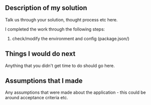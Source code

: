## Description of my solution

Talk us through your solution, thought process etc here.

I completed the work through the following steps:
1. check/modify the environment and config (package.json/) 

## Things I would do next

Anything that you didn't get time to do should go here.

## Assumptions that I made

Any assumptions that were made about the application - this could be around acceptance criteria etc.
